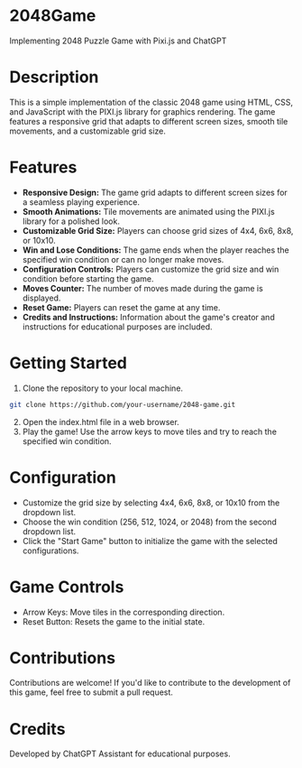 # 2048Game
Implementing 2048 Puzzle Game with Pixi.js and ChatGPT

# Description
This is a simple implementation of the classic 2048 game using HTML, CSS, and JavaScript with the PIXI.js library for graphics rendering. The game features a responsive grid that adapts to different screen sizes, smooth tile movements, and a customizable grid size.

# Features
* **Responsive Design:** The game grid adapts to different screen sizes for a seamless playing experience.
* **Smooth Animations:** Tile movements are animated using the PIXI.js library for a polished look.
* **Customizable Grid Size:** Players can choose grid sizes of 4x4, 6x6, 8x8, or 10x10.
* **Win and Lose Conditions:** The game ends when the player reaches the specified win condition or can no longer make moves.
* **Configuration Controls:** Players can customize the grid size and win condition before starting the game.
* **Moves Counter:** The number of moves made during the game is displayed.
* **Reset Game:** Players can reset the game at any time.
* **Credits and Instructions:** Information about the game's creator and instructions for educational purposes are included.

# Getting Started
1. Clone the repository to your local machine.
```bash
git clone https://github.com/your-username/2048-game.git
```
2. Open the index.html file in a web browser.
3. Play the game! Use the arrow keys to move tiles and try to reach the specified win condition.

# Configuration
* Customize the grid size by selecting 4x4, 6x6, 8x8, or 10x10 from the dropdown list.
* Choose the win condition (256, 512, 1024, or 2048) from the second dropdown list.
* Click the "Start Game" button to initialize the game with the selected configurations.

# Game Controls
* Arrow Keys: Move tiles in the corresponding direction.
* Reset Button: Resets the game to the initial state.

# Contributions
Contributions are welcome! If you'd like to contribute to the development of this game, feel free to submit a pull request.

# Credits
Developed by ChatGPT Assistant for educational purposes.
